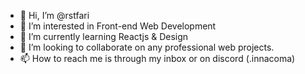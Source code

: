 - 👋 Hi, I’m @rstfari
- 👀 I’m interested in Front-end Web Development
- 🌱 I’m currently learning Reactjs & Design
- 💞️ I’m looking to collaborate on any professional web projects.
- 📫 How to reach me is through my inbox or on discord (.innacoma)

<!---
rstfari/rstfari is a ✨ special ✨ repository because its `README.md` (this file) appears on your GitHub profile.
You can click the Preview link to take a look at your changes.
--->
